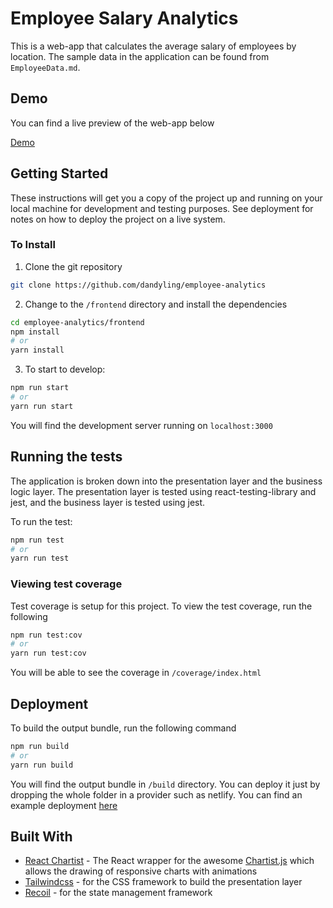 # Employee Salary Analytics

This is a web-app that calculates the average salary of employees by location. The sample data in the application can be found from `EmployeeData.md`.

## Demo

You can find a live preview of the web-app below

[Demo](https://employee-analytics.netlify.app/)

## Getting Started

These instructions will get you a copy of the project up and running on your local machine for development and testing purposes. See deployment for notes on how to deploy the project on a live system.

### To Install

1. Clone the git repository

```bash
git clone https://github.com/dandyling/employee-analytics
```

2. Change to the `/frontend` directory and install the dependencies

```bash
cd employee-analytics/frontend
npm install
# or
yarn install
```

3. To start to develop:

```bash
npm run start
# or
yarn run start
```

You will find the development server running on `localhost:3000`

## Running the tests

The application is broken down into the presentation layer and the business logic layer. The presentation layer is tested using react-testing-library and jest, and the business layer is tested using jest.

To run the test:

```bash
npm run test
# or
yarn run test
```

### Viewing test coverage

Test coverage is setup for this project. To view the test coverage, run the following

```bash
npm run test:cov
# or
yarn run test:cov
```

You will be able to see the coverage in `/coverage/index.html`

## Deployment

To build the output bundle, run the following command

```bash
npm run build
# or
yarn run build
```

You will find the output bundle in `/build` directory. You can deploy it just by dropping the whole folder in a provider such as netlify. You can find an example deployment [here](https://employee-analytics.netlify.app/)

## Built With

- [React Chartist](https://www.npmjs.com/package/react-chartist) - The React wrapper for the awesome [Chartist.js](http://gionkunz.github.io/chartist-js/) which allows the drawing of responsive charts with animations
- [Tailwindcss](https://tailwindcss.com/) - for the CSS framework to build the presentation layer
- [Recoil](https://recoiljs.org/) - for the state management framework
